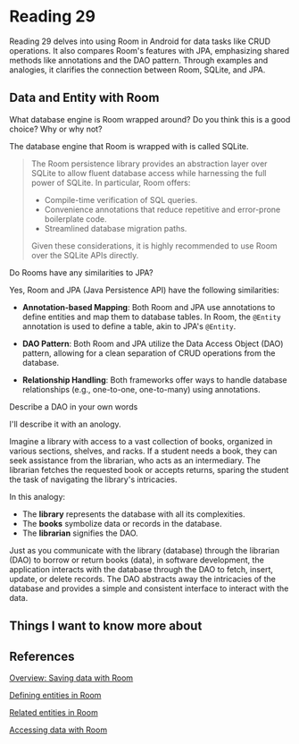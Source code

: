 # Reading 29

Reading 29 delves into using Room in Android for data tasks like CRUD operations. It also compares Room's features with JPA, emphasizing shared methods like annotations and the DAO pattern. Through examples and analogies, it clarifies the connection between Room, SQLite, and JPA.

## Data and Entity with Room

What database engine is Room wrapped around? Do you think this is a good choice? Why or why not?

The database engine that Room is wrapped with is called SQLite.

> The Room persistence library provides an abstraction layer over SQLite to allow fluent database access while harnessing the full power of SQLite. In particular, Room offers:
> - Compile-time verification of SQL queries.
> - Convenience annotations that reduce repetitive and error-prone boilerplate code.
> - Streamlined database migration paths.
>
> Given these considerations, it is highly recommended to use Room over the SQLite APIs directly.

Do Rooms have any similarities to JPA?

Yes, Room and JPA (Java Persistence API) have the following similarities:

- **Annotation-based Mapping**: Both Room and JPA use annotations to define entities and map them to database tables. In Room, the `@Entity` annotation is used to define a table, akin to JPA's `@Entity`.
  
- **DAO Pattern**: Both Room and JPA utilize the Data Access Object (DAO) pattern, allowing for a clean separation of CRUD operations from the database.
  
- **Relationship Handling**: Both frameworks offer ways to handle database relationships (e.g., one-to-one, one-to-many) using annotations.

Describe a DAO in your own words

I'll describe it with an anology.

Imagine a library with access to a vast collection of books, organized in various sections, shelves, and racks. If a student needs a book, they can seek assistance from the librarian, who acts as an intermediary. The librarian fetches the requested book or accepts returns, sparing the student the task of navigating the library's intricacies.

In this analogy:

- The **library** represents the database with all its complexities.
- The **books** symbolize data or records in the database.
- The **librarian** signifies the DAO.

Just as you communicate with the library (database) through the librarian (DAO) to borrow or return books (data), in software development, the application interacts with the database through the DAO to fetch, insert, update, or delete records. The DAO abstracts away the intricacies of the database and provides a simple and consistent interface to interact with the data.

## Things I want to know more about

## References

[Overview: Saving data with Room](https://developer.android.com/training/data-storage/room)

[Defining entities in Room](https://developer.android.com/training/data-storage/room/defining-data)

[Related entities in Room](https://developer.android.com/training/data-storage/room/relationships)

[Accessing data with Room](https://developer.android.com/training/data-storage/room)

